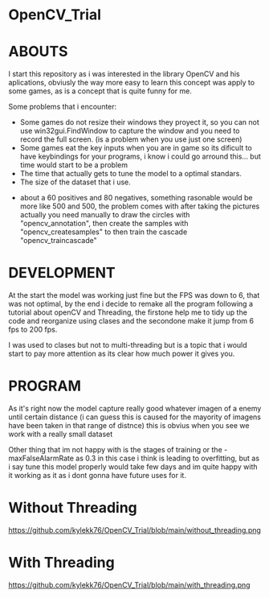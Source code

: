 # OpenCV_Trial
# ABOUTS

I start this repository as i was interested in the library OpenCV and his aplications, obviusly the way more easy to learn this concept was apply to some games, as is a concept that is quite funny for me.

Some problems that i encounter:
- Some games do not resize their windows they proyect it, so you can not use win32gui.FindWindow to capture the window and you need to record the full screen. (is a problem when you use just one screen)
- Some games eat the key inputs when you are in game so its dificult to have keybindings for your programs, i know i could go arround this... but time would start to be a problem
- The time that actually gets to tune the model to a optimal standars.
- The size of the dataset that i use.

* about a 60 positives and 80 negatives, something rasonable would be more like 500 and 500, the problem comes with after taking the pictures actually you need manually to draw the circles with "opencv_annotation", then create the samples with "opencv_createsamples" to then train the cascade "opencv_traincascade"

# DEVELOPMENT

At the start the model was working just fine but the FPS was down to 6, that was not optimal, by the end i decide to remake all the program following a tutorial about openCV and Threading, the firstone help me to tidy up the code and reorganize using clases and the secondone make it jump from 6 fps to 200 fps.

I was used to clases but not to multi-threading but is a topic that i would start to pay more attention as its clear how much power it gives you.
                                         
# PROGRAM

As it's right now the model capture really good whatever imagen of a enemy until certain distance (i can guess this is caused for the mayority of imagens have been taken in that range of distnce) this is obvius when you see we work with a really small dataset 

Other thing that im not happy with is the stages of training or the -maxFalseAlarmRate as 0.3 in this case i think is leading to overfitting, but as i say tune this model properly would take few days and im quite happy with it working as it as i dont gonna have future uses for it.



# Without Threading
https://github.com/kylekk76/OpenCV_Trial/blob/main/without_threading.png
# With Threading
https://github.com/kylekk76/OpenCV_Trial/blob/main/with_threading.png
